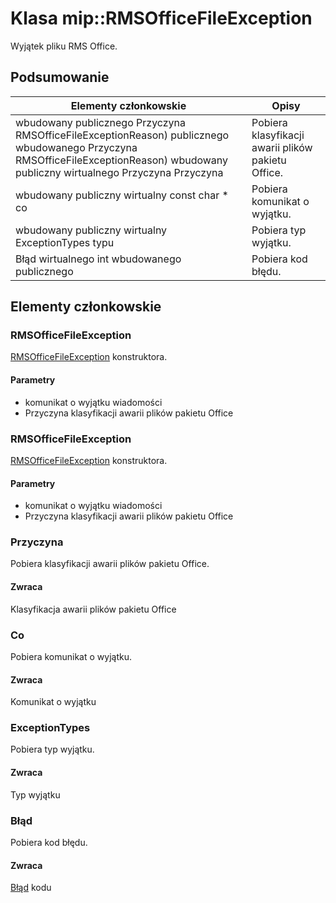 # <a name="class-miprmsofficefileexception"></a>Klasa mip::RMSOfficeFileException 
Wyjątek pliku RMS Office.
## <a name="summary"></a>Podsumowanie
 Elementy członkowskie                        | Opisy                                
--------------------------------|---------------------------------------------
wbudowany publicznego Przyczyna RMSOfficeFileExceptionReason) publicznego wbudowanego Przyczyna RMSOfficeFileExceptionReason) wbudowany publiczny wirtualnego Przyczyna Przyczyna | Pobiera klasyfikacji awarii plików pakietu Office.
wbudowany publiczny wirtualny const char * co | Pobiera komunikat o wyjątku.
wbudowany publiczny wirtualny ExceptionTypes typu | Pobiera typ wyjątku.
Błąd wirtualnego int wbudowanego publicznego | Pobiera kod błędu.
## <a name="members"></a>Elementy członkowskie
### <a name="rmsofficefileexception"></a>RMSOfficeFileException
[RMSOfficeFileException](#classmip_1_1_r_m_s_office_file_exception) konstruktora.
#### <a name="parameters"></a>Parametry
* komunikat o wyjątku wiadomości 
* Przyczyna klasyfikacji awarii plików pakietu Office
### <a name="rmsofficefileexception"></a>RMSOfficeFileException
[RMSOfficeFileException](#classmip_1_1_r_m_s_office_file_exception) konstruktora.
#### <a name="parameters"></a>Parametry
* komunikat o wyjątku wiadomości 
* Przyczyna klasyfikacji awarii plików pakietu Office
### <a name="reason"></a>Przyczyna
Pobiera klasyfikacji awarii plików pakietu Office.
#### <a name="returns"></a>Zwraca
Klasyfikacja awarii plików pakietu Office
### <a name="what"></a>Co
Pobiera komunikat o wyjątku.
#### <a name="returns"></a>Zwraca
Komunikat o wyjątku
### <a name="exceptiontypes"></a>ExceptionTypes
Pobiera typ wyjątku.
#### <a name="returns"></a>Zwraca
Typ wyjątku
### <a name="error"></a>Błąd
Pobiera kod błędu.
#### <a name="returns"></a>Zwraca
[Błąd](#classmip_1_1_error) kodu